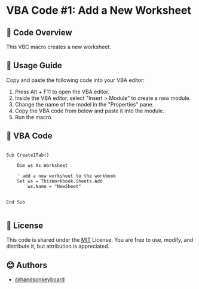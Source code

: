 # VBA Code #1: Add a New Worksheet

## 🎯 Code Overview
This VBC macro creates a new worksheet. 

## 📗 Usage Guide
Copy and paste the following code into your VBA editor:
1. Press Alt + F11 to open the VBA editor.
2. Inside the VBA editor, select "Insert > Module" to create a new module.
3. Change the name of the model in the "Properties" pane.
4. Copy the VBA code from below and paste it into the module. 
5. Run the macro. 


## 📑 VBA Code
```

Sub Create1Tab()

    Dim ws As Worksheet
    
    ' add a new worksheet to the workbook
    Set ws = ThisWorkbook.Sheets.Add
        ws.Name = "NewSheet"
    

End Sub


```

  ## 📜 License
  
  This code is shared under the [MIT](https://choosealicense.com/licenses/mit/) License. You are free to use, modify, and distribute it, but attribution is appreciated. 

  ## 😊 Authors

- [@handsonkeyboard](https://www.github.com/handsonkeyboard)
